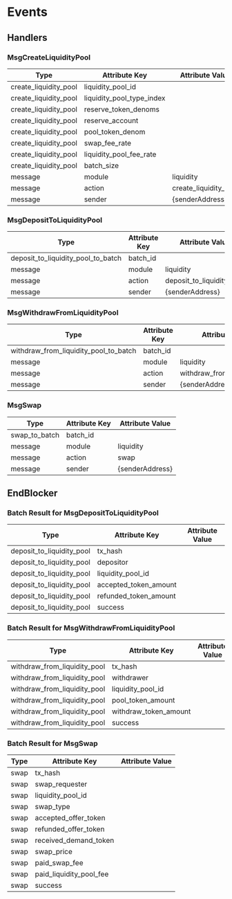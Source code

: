 <!--
order: 7
-->

# Events


## Handlers

### MsgCreateLiquidityPool

|Type                 |Attribute Key            |Attribute Value      |
|---------------------|-------------------------|---------------------|
|create_liquidity_pool|liquidity_pool_id        |                     |
|create_liquidity_pool|liquidity_pool_type_index|                     |
|create_liquidity_pool|reserve_token_denoms     |                     |
|create_liquidity_pool|reserve_account          |                     |
|create_liquidity_pool|pool_token_denom         |                     |
|create_liquidity_pool|swap_fee_rate            |                     |
|create_liquidity_pool|liquidity_pool_fee_rate  |                     |
|create_liquidity_pool|batch_size               |                     |
|message              |module                   |liquidity            |
|message              |action                   |create_liquidity_pool|
|message              |sender                   |{senderAddress}      |


### MsgDepositToLiquidityPool

|Type                              |Attribute Key|Attribute Value          |
|----------------------------------|-------------|-------------------------|
|deposit_to_liquidity_pool_to_batch|batch_id     |                         |
|message                           |module       |liquidity                |
|message                           |action       |deposit_to_liquidity_pool|
|message                           |sender       |{senderAddress}          |

### MsgWithdrawFromLiquidityPool

|Type                                 |Attribute Key|Attribute Value             |
|-------------------------------------|-------------|----------------------------|
|withdraw_from_liquidity_pool_to_batch|batch_id     |                            |
|message                              |module       |liquidity                   |
|message                              |action       |withdraw_from_liquidity_pool|
|message                              |sender       |{senderAddress}             |

### MsgSwap

|Type         |Attribute Key|Attribute Value|
|-------------|-------------|---------------|
|swap_to_batch|batch_id     |               |
|message      |module       |liquidity      |
|message      |action       |swap           |
|message      |sender       |{senderAddress}|

## EndBlocker

### Batch Result for MsgDepositToLiquidityPool

| Type                      | Attribute Key         | Attribute Value |
| ------------------------- | --------------------- | --------------- |
| deposit_to_liquidity_pool | tx_hash               |                 |
| deposit_to_liquidity_pool | depositor             |                 |
| deposit_to_liquidity_pool | liquidity_pool_id     |                 |
| deposit_to_liquidity_pool | accepted_token_amount |                 |
| deposit_to_liquidity_pool | refunded_token_amount |                 |
| deposit_to_liquidity_pool | success               |                 |

### Batch Result for MsgWithdrawFromLiquidityPool

| Type                         | Attribute Key         | Attribute Value |
| ---------------------------- | --------------------- | --------------- |
| withdraw_from_liquidity_pool | tx_hash               |                 |
| withdraw_from_liquidity_pool | withdrawer            |                 |
| withdraw_from_liquidity_pool | liquidity_pool_id     |                 |
| withdraw_from_liquidity_pool | pool_token_amount     |                 |
| withdraw_from_liquidity_pool | withdraw_token_amount |                 |
| withdraw_from_liquidity_pool | success               |                 |

### Batch Result for MsgSwap

| Type | Attribute Key           | Attribute Value |
| ---- | ----------------------- | --------------- |
| swap | tx_hash                 |                 |
| swap | swap_requester          |                 |
| swap | liquidity_pool_id       |                 |
| swap | swap_type               |                 |
| swap | accepted_offer_token    |                 |
| swap | refunded_offer_token    |                 |
| swap | received_demand_token   |                 |
| swap | swap_price              |                 |
| swap | paid_swap_fee           |                 |
| swap | paid_liquidity_pool_fee |                 |
| swap | success                 |                 |
